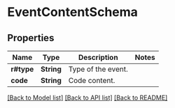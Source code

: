 # EventContentSchema

## Properties

Name | Type | Description | Notes
------------ | ------------- | ------------- | -------------
**r#type** | **String** | Type of the event. | 
**code** | **String** | Code content. | 

[[Back to Model list]](../README.md#documentation-for-models) [[Back to API list]](../README.md#documentation-for-api-endpoints) [[Back to README]](../README.md)


